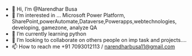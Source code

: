 - 👋 Hi, I’m @Narendhar Busa
- 👀 I’m interested in ... Microsoft Power Platform, SharePoint,powerAutomate,Dataverse,Powerapps,webtechnologies, developing, gamezone, analyze QA
- 🌱 I’m currently learning python 
- 💞️ I’m looking to collaborate on others people on imp task and projects.... 
- 📫 How to reach me +91 7093012113 / narendharbusa11@gmail.com

<!---
naninaren/naninaren is a ✨ special ✨ repository because its `README.md` (this file) appears on your GitHub profile.
You can click the Preview link to take a look at your changes.
--->
